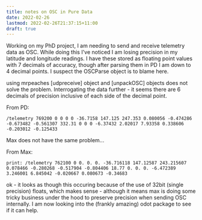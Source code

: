 ```yaml
---
title: notes on OSC in Pure Data
date: 2022-02-26
lastmod: 2022-02-26T21:37:15+11:00
draft: true
---
```


Working on my PhD project, I am needing to send and receive telemetry data as OSC.  While doing this I've noticed I am losing precision in my latitude and longitude readings.  I have these  stored as floating point values with 7 decimals of accuracy, though after parsing them in PD I am down to 4 decimal points.  I suspect the OSCParse object is to blame here.

using mrpeaches \[udpreceive] object and \[unpackOSC] objects does not solve the problem.  Interrogating the data further - it seems there are 6 decimals of precision inclusive of each side of the decimal point.

From PD:
```
/telemetry 769200 0 0 0 0 -36.7158 147.125 247.353 0.080056 -0.474286 -0.673482 -0.561307 332.31 0 0 0 -6.37432 2.02017 7.93358 0.338606 -0.203012 -0.125433
```

Max does not have the same problem...

From Max:
```
print: /telemetry 762100 0 0. 0. 0. -36.716118 147.12587 243.215607 0.078466 -0.280268 -0.517904 -0.804406 18.77 0. 0. 0. -6.472389 3.246001 6.845042 -0.020667 0.080673 -0.34683

```

ok - it looks as though this occuring because of the use of 32bit (single precision) floats, which makes sense - although it means max is doing some tricky business under the hood to preserve precision when sending OSC internally.  I am now looking into the (frankly amazing) odot package to see if it can help.


